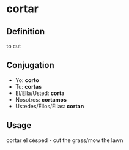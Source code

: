 # cortar

## Definition
to cut

## Conjugation

- Yo: **corto**
- Tu: **cortas**
- El/Ella/Usted: **corta**
- Nosotros: **cortamos**
- Ustedes/Ellos/Ellas: **cortan**

## Usage
cortar el césped \- cut the grass/mow the lawn
